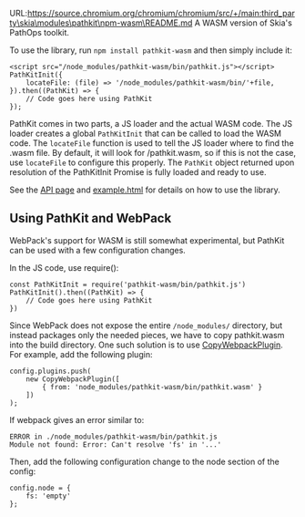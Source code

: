 URL:https://source.chromium.org/chromium/chromium/src/+/main:third_party\skia\modules\pathkit\npm-wasm\README.md
A WASM version of Skia's PathOps toolkit.

To use the library, run `npm install pathkit-wasm` and then simply include it:

    <script src="/node_modules/pathkit-wasm/bin/pathkit.js"></script>
    PathKitInit({
        locateFile: (file) => '/node_modules/pathkit-wasm/bin/'+file,
    }).then((PathKit) => {
        // Code goes here using PathKit
    });

PathKit comes in two parts, a JS loader and the actual WASM code. The JS loader creates
a global `PathKitInit` that can be called to load the WASM code. The `locateFile` function
is used to tell the JS loader where to find the .wasm file. By default, it will
look for /pathkit.wasm, so if this is not the case, use `locateFile` to configure
this properly.
The `PathKit` object returned upon resolution of the PathKitInit Promise is fully loaded and ready to use.

See the [API page](https://skia.org/user/modules/pathkit) and
[example.html](https://github.com/google/skia/blob/main/modules/pathkit/npm-wasm/example.html)
for details on how to use the library.

Using PathKit and WebPack
-------------------------

WebPack's support for WASM is still somewhat experimental, but PathKit can be
used with a few configuration changes.

In the JS code, use require():

    const PathKitInit = require('pathkit-wasm/bin/pathkit.js')
    PathKitInit().then((PathKit) => {
        // Code goes here using PathKit
    })

Since WebPack does not expose the entire `/node_modules/` directory, but instead
packages only the needed pieces, we have to copy pathkit.wasm into the build directory.
One such solution is to use [CopyWebpackPlugin](https://github.com/webpack-contrib/copy-webpack-plugin).
For example, add the following plugin:

    config.plugins.push(
        new CopyWebpackPlugin([
            { from: 'node_modules/pathkit-wasm/bin/pathkit.wasm' }
        ])
    );

If webpack gives an error similar to:

    ERROR in ./node_modules/pathkit-wasm/bin/pathkit.js
    Module not found: Error: Can't resolve 'fs' in '...'

Then, add the following configuration change to the node section of the config:

    config.node = {
        fs: 'empty'
    };
